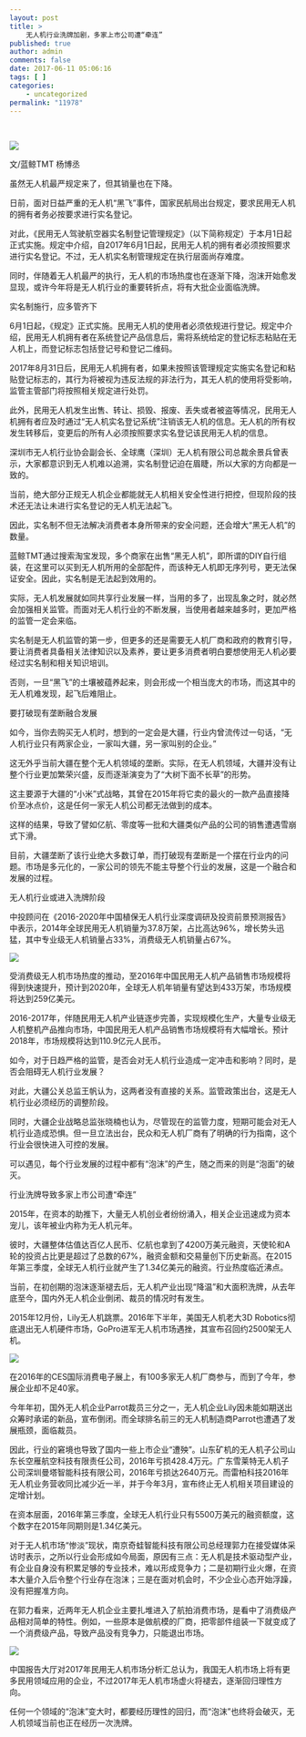 ```yaml
---
layout: post
title: >
    无人机行业洗牌加剧，多家上市公司遭“牵连”
published: true
author: admin
comments: false
date: 2017-06-11 05:06:16
tags: [ ]
categories:
    - uncategorized
permalink: "11978"
---
```

&nbsp;

![][1]

文/蓝鲸TMT 杨博丞

虽然无人机最严规定来了，但其销量也在下降。

日前，面对日益严重的无人机“黑飞”事件，国家民航局出台规定，要求民用无人机的拥有者务必按要求进行实名登记。

对此，《民用无人驾驶航空器实名制登记管理规定》（以下简称规定）于本月1日起正式实施。规定中介绍，自2017年6月1日起，民用无人机的拥有者必须按照要求进行实名登记。不过，无人机实名制管理规定在执行层面尚存难度。

同时，伴随着无人机最严的执行，无人机的市场热度也在逐渐下降，泡沫开始愈发显现，或许今年将是无人机行业的重要转折点，将有大批企业面临洗牌。

实名制施行，应多管齐下

6月1日起，《规定》正式实施。民用无人机的使用者必须依规进行登记。规定中介绍，民用无人机拥有者在系统登记产品信息后，需将系统给定的登记标志粘贴在无人机上，而登记标志包括登记号和登记二维码。

2017年8月31日后，民用无人机拥有者，如果未按照该管理规定实施实名登记和粘贴登记标志的，其行为将被视为违反法规的非法行为，其无人机的使用将受影响，监管主管部门将按照相关规定进行处罚。

此外，民用无人机发生出售、转让、损毁、报废、丢失或者被盗等情况，民用无人机拥有者应及时通过“无人机实名登记系统”注销该无人机的信息。无人机的所有权发生转移后，变更后的所有人必须按照要求实名登记该民用无人机的信息。

深圳市无人机行业协会副会长、全球鹰（深圳）无人机有限公司总裁余景兵曾表示，大家都意识到无人机难以追溯，实名制登记迫在眉睫，所以大家的方向都是一致的。

当前，绝大部分正规无人机企业都能就无人机相关安全性进行把控，但现阶段的技术还无法让未进行实名登记的无人机无法起飞。

因此，实名制不但无法解决消费者本身所带来的安全问题，还会增大“黑无人机”的数量。

蓝鲸TMT通过搜索淘宝发现，多个商家在出售“黑无人机”，即所谓的DIY自行组装，在这里可以买到无人机所用的全部配件，而该种无人机即无序列号，更无法保证安全。因此，实名制是无法起到效用的。

实际，无人机发展就如同共享行业发展一样，当用的多了，出现乱象之时，就必然会加强相关监管。而面对无人机行业的不断发展，当使用者越来越多时，更加严格的监管一定会来临。

实名制是无人机监管的第一步，但更多的还是需要无人机厂商和政府的教育引导，要让消费者具备相关法律知识以及素养，要让更多消费者明白要想使用无人机必要经过实名制和相关知识培训。

否则，一旦“黑飞”的土壤被蕴养起来，则会形成一个相当庞大的市场，而这其中的无人机难发现，起飞后难阻止。

要打破现有垄断融合发展

如今，当你去购买无人机时，想到的一定会是大疆，行业内曾流传过一句话，“无人机行业只有两家企业，一家叫大疆，另一家叫别的企业。”

这无外乎当前大疆在整个无人机领域的垄断。实际，在无人机领域，大疆并没有让整个行业更加繁荣兴盛，反而逐渐演变为了“大树下面不长草”的形势。

这主要源于大疆的“小米”式战略，其曾在2015年将它卖的最火的一款产品直接降价至冰点价，这是任何一家无人机公司都无法做到的成本。

这样的结果，导致了譬如亿航、零度等一批和大疆类似产品的公司的销售遭遇雪崩式下滑。

目前，大疆垄断了该行业绝大多数订单，而打破现有垄断是一个摆在行业内的问题。市场是多元化的，一家公司的领先不能主导整个行业的发展，这是一个融合和发展的过程。

无人机行业或进入洗牌阶段

中投顾问在《2016-2020年中国植保无人机行业深度调研及投资前景预测报告》中表示，2014年全球民用无人机销量为37.8万架，占比高达96%，增长势头迅猛，其中专业级无人机销量占33%，消费级无人机销量占67%。

![][2]

受消费级无人机市场热度的推动，至2016年中国民用无人机产品销售市场规模将得到快速提升，预计到2020年，全球无人机年销量有望达到433万架，市场规模将达到259亿美元。

2016-2017年，伴随民用无人机产业链逐步完善，实现规模化生产，大量专业级无人机整机产品推向市场，中国民用无人机产品销售市场规模将有大幅增长。预计2018年，市场规模将达到110.9亿元人民币。

如今，对于日趋严格的监管，是否会对无人机行业造成一定冲击和影响？同时，是否会阻碍无人机行业发展？

对此，大疆公关总监王帆认为，这两者没有直接的关系。监管政策出台，这是无人机行业必须经历的调整阶段。

同时，大疆企业战略总监张晓楠也认为，尽管现在的监管力度，短期可能会对无人机行业造成恐惧。但一旦立法出台，民众和无人机厂商有了明确的行为指南，这个行业会很快进入可控的发展。

可以遇见，每个行业发展的过程中都有“泡沫”的产生，随之而来的则是“泡面”的破灭。

行业洗牌导致多家上市公司遭“牵连”

2015年，在资本的助推下，大量无人机创业者纷纷涌入，相关企业迅速成为资本宠儿，该年被业内称为无人机元年。

彼时，大疆整体估值达百亿人民币、亿航也拿到了4200万美元融资，天使轮和A轮的投资占比更是超过了总数的67%，融资金额和交易量创下历史新高。在2015年第三季度，全球无人机行业就产生了1.34亿美元的融资。行业热度临近沸点。

当前，在初创期的泡沫逐渐褪去后，无人机产业出现“降温”和大面积洗牌，从去年底至今，国内外无人机企业倒闭、裁员的情况时有发生。

2015年12月份，Lily无人机跳票。2016年下半年，美国无人机老大3D Robotics彻底退出无人机硬件市场，GoPro进军无人机市场遇挫，其宣布召回约2500架无人机。

![][3]

在2016年的CES国际消费电子展上，有100多家无人机厂商参与，而到了今年，参展企业却不足40家。

今年年初，国外无人机企业Parrot裁员三分之一，无人机企业Lily因未能如期送出众筹时承诺的新品，宣布倒闭。而全球排名前三的无人机制造商Parrot也遭遇了发展瓶颈，面临裁员。

因此，行业的窘境也导致了国内一些上市企业“遭殃”。山东矿机的无人机子公司山东长空雁航空科技有限责任公司，2016年亏损428.4万元。广东雪莱特无人机子公司深圳曼塔智能科技有限公司，2016年亏损达2640万元。而雷柏科技2016年无人机业务营收同比减少近一半，并于今年3月，宣布终止无人机相关项目建设的定增计划。

在资本层面，2016年第三季度，全球无人机行业只有5500万美元的融资额度，这个数字在2015年同期则是1.34亿美元。

对于无人机市场“惨淡”现状，南京奇蛙智能科技有限公司总经理郭力在接受媒体采访时表示，之所以行业会形成如今局面，原因有三点：无人机是技术驱动型产业，有企业自身没有积累足够的专业技术，难以形成竞争力；二是初期行业火爆，在资本大量介入后令整个行业存在泡沫；三是在面对机会时，不少企业心态开始浮躁，没有把握准方向。

在郭力看来，近两年无人机企业主要扎堆进入了航拍消费市场，是看中了消费级产品相对简单的特性。例如，一些原本是做航模的厂商，把零部件组装一下就变成了一个消费级产品，导致产品没有竞争力，只能退出市场。

![][4]

中国报告大厅对2017年民用无人机市场分析汇总认为，我国无人机市场上将有更多民用领域应用的企业，不过2017年无人机市场虚火将褪去，逐渐回归理性方向。

任何一个领域的“泡沫”变大时，都要经历理性的回归，而“泡沫”也终将会破灭，无人机领域当前也正在经历一次洗牌。

 [1]: http://yongz.com/yz/wp-content/uploads/2017/06/31f8e2bcaadd77d9b23adfb8749759e0.jpg
 [2]: http://yongz.com/yz/wp-content/uploads/2017/06/57cb6580b0d46c0e5644f3b0c4db79ec.jpg
 [3]: http://yongz.com/yz/wp-content/uploads/2017/06/2e2f34754af40a898d1f22a8543d816f.jpg
 [4]: http://yongz.com/yz/wp-content/uploads/2017/06/eb47ed7cb183aa79abc0773c0f4bca50.jpg